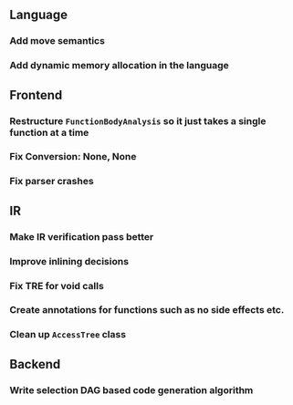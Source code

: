 ## Language

### Add move semantics

### Add dynamic memory allocation in the language 

## Frontend

### Restructure `FunctionBodyAnalysis` so it just takes a single function at a time

### Fix Conversion: None, None

### Fix parser crashes

## IR

### Make IR verification pass better  
### Improve inlining decisions
### Fix TRE for void calls
### Create annotations for functions such as no side effects etc.
### Clean up `AccessTree` class

## Backend

### Write selection DAG based code generation algorithm
